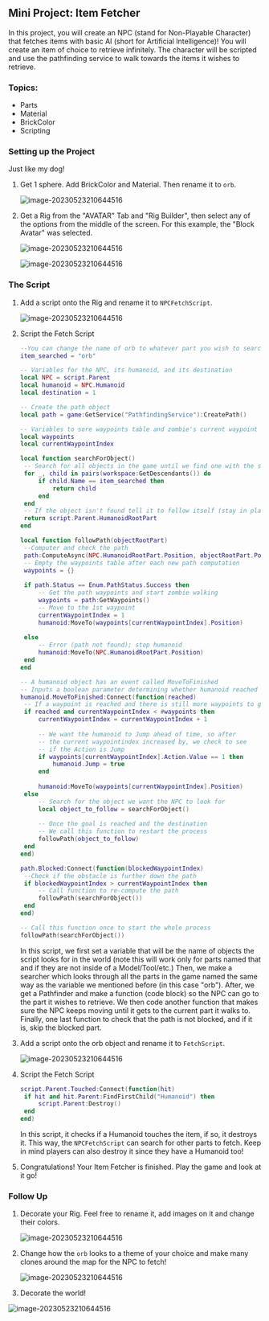 ## Mini Project: Item Fetcher

In this project, you will create an NPC (stand for Non-Playable Character) that fetches items with basic AI (short for Artificial Intelligence)! You will create an item of choice to retrieve infinitely. The character will be scripted and use the pathfinding service to walk towards the items it wishes to retrieve.

### Topics:

  - Parts
  - Material
  - BrickColor
  - Scripting



### Setting up the Project

Just like my dog!

1. Get 1 sphere. Add BrickColor and Material. Then rename it to `orb`.

   ![image-20230523210644516](https://drive.google.com/uc?export=view&id=1V5BIiU0q2DnPjd14Nypg9ycWdPXI-Pst)

   

3. Get a Rig from the "AVATAR" Tab and "Rig Builder", then select any of the options from the middle of the screen. For this example, the "Block Avatar" was selected. 

   ![image-20230523210644516](https://drive.google.com/uc?export=view&id=1LIPzjGYsC820qstFPQIzaCZAFZefc5cQ)

   ![image-20230523210644516](https://drive.google.com/uc?export=view&id=1UuX6ie3KfYfmnnuYXVh0YTCWJCQZC8mb)

### The Script

1. Add a script onto the Rig and rename it to `NPCFetchScript`.

   ![image-20230523210644516](https://drive.google.com/uc?export=view&id=1GFZggrNM-IuybIgLcyf9R6j2eGoFZAUO)

2. Script the Fetch Script

   ```lua
   --You can change the name of orb to whatever part you wish to search for named that way.
   item_searched = "orb"
   
   -- Variables for the NPC, its humanoid, and its destination
   local NPC = script.Parent
   local humanoid = NPC.Humanoid
   local destination = 1
   
   -- Create the path object
   local path = game:GetService("PathfindingService"):CreatePath()
   
   -- Variables to sore waypoints table and zombie's current waypoint
   local waypoints
   local currentWaypointIndex
   
   local function searchForObject()
   	-- Search for all objects in the game until we find one with the searched name
   	for _, child in pairs(workspace:GetDescendants()) do
   		if child.Name == item_searched then
   			return child
   		end
   	end
   	-- If the object isn't found tell it to follow itself (stay in place)
   	return script.Parent.HumanoidRootPart
   end
   
   local function followPath(objectRootPart)
   	--Computer and check the path
   	path:ComputeAsync(NPC.HumanoidRootPart.Position, objectRootPart.Position)
   	-- Empty the waypoints table after each new path computation
   	waypoints = {}
   	
   	if path.Status == Enum.PathStatus.Success then
   		-- Get the path waypoints and start zombie walking
   		waypoints = path:GetWaypoints()
   		-- Move to the 1st waypoint
   		currentWaypointIndex = 1
   		humanoid:MoveTo(waypoints[currentWaypointIndex].Position)
   		
   	else
   		-- Error (path not found); stop humanoid
   		humanoid:MoveTo(NPC.HumanoidRootPart.Position)
   	end
   end
   
   -- A humanoid object has an event called MoveToFinished
   -- Inputs a boolean parameter determining whether humanoid reached goal before 8 sec timeout.
   humanoid.MoveToFinished:Connect(function(reached)
   	-- If a waypoint is reached and there is still more waypoints to go...
   	if reached and currentWaypointIndex < #waypoints then
   		currentWaypointIndex = currentWaypointIndex + 1
   	
   		-- We want the humanoid to Jump ahead of time, so after
   		-- the current waypointindex increased by, we check to see
   		-- if the Action is Jump
   		if waypoints[currentWaypointIndex].Action.Value == 1 then
   			humanoid.Jump = true
   		end
   		
   		humanoid:MoveTo(waypoints[currentWaypointIndex].Position)
   	else
   		-- Search for the object we want the NPC to look for
   		local object_to_follow = searchForObject()
   		
   		-- Once the goal is reached and the destination
   		-- We call this function to restart the process
   		followPath(object_to_follow)
   	end
   end)
   
   path.Blocked:Connect(function(blockedWaypointIndex)
   	--Check if the obstacle is further down the path
   	if blockedWaypointIndex > currentWaypointIndex then
   		-- Call function to re-compute the path
   		followPath(searchForObject())
   	end
   end)
   
   -- Call this function once to start the whole process
   followPath(searchForObject())
   ```

   In this script, we first set a variable that will be the name of objects the script looks for in the world (note this will work only for parts named that and if they are not inside of a Model/Tool/etc.) Then, we make a searcher which looks through all the parts in the game named the same way as the variable we mentioned before (in this case "orb"). After, we get a Pathfinder and make a function (code block) so the NPC can go to the part it wishes to retrieve. We then code another function that makes sure the NPC keeps moving until it gets to the current part it walks to. Finally, one last function to check that the path is not blocked, and if it is, skip the blocked part.

3. Add a script onto the orb object and rename it to `FetchScript`.

   ![image-20230523210644516](https://drive.google.com/uc?export=view&id=1m9x01z4Ye9UoDglj8GlMuoOO48nvV0jQ)

4. Script the Fetch Script

   ```lua
   script.Parent.Touched:Connect(function(hit)
   	if hit and hit.Parent:FindFirstChild("Humanoid") then
   		script.Parent:Destroy()
   	end
   end)
   ```

   In this script, it checks if a Humanoid touches the item, if so, it destroys it. This way, the `NPCFetchScript` can search for other parts to fetch. Keep in mind players can also destroy it since they have a Humanoid too!

5. Congratulations! Your Item Fetcher is finished. Play the game and look at it go!

### Follow Up

1. Decorate your Rig. Feel free to rename it, add images on it and change their colors. 

   ![image-20230523210644516](https://drive.google.com/uc?export=view&id=1WGdBCnu4iIGMJmryLLwsjCoEqbTPHuD_)

1. Change how the `orb` looks to a theme of your choice and make many clones around the map for the NPC to fetch!

   ![image-20230523210644516](https://drive.google.com/uc?export=view&id=1BnHBCWwklmzBvF4LT7wwI0o0oRt252Ta)

1. Decorate the world!


![image-20230523210644516](https://drive.google.com/uc?export=view&id=1g6Sgm6xZRN1PNvkm0LW1atkFRR6IGD0n)
